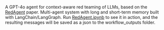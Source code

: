 A GPT-4o agent for context-aware red teaming of LLMs, based on the [RedAgent](https://arxiv.org/abs/2407.16667) paper. Multi-agent system with long and short-term memory built with LangChain/LangGraph. Run [RedAgent.ipynb](RedAgent.ipynb) to see it in action, and the resulting messages will be saved as a json to the workflow_outputs folder.
